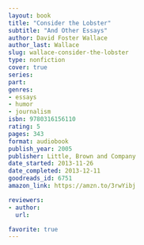 ```yaml
---
layout: book
title: "Consider the Lobster"
subtitle: "And Other Essays"
author: David Foster Wallace
author_last: Wallace
slug: wallace-consider-the-lobster
type: nonfiction
cover: true
series: 
part: 
genres:
- essays
- humor
- journalism
isbn: 9780316156110
rating: 5
pages: 343
format: audiobook
publish_year: 2005
publisher: Little, Brown and Company
date_started: 2013-11-26
date_completed: 2013-12-11
goodreads_id: 6751
amazon_link: https://amzn.to/3rwYibj

reviewers:
- author:
  url: 

favorite: true
---
```

